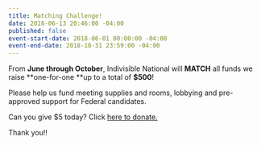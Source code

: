 ```yaml
---
title: Matching Challenge!
date: 2018-06-13 20:46:00 -04:00
published: false
event-start-date: 2018-06-01 00:00:00 -04:00
event-end-date: 2018-10-31 23:59:00 -04:00
---
```


From **June through October**, Indivisible National will **MATCH** all funds we raise  **one-for-one **up to a total of **$500**!

Please help us fund meeting supplies and rooms, lobbying and pre-approved support for Federal candidates.

Can you give $5 today?  Click [here to donate.](https://secure.actblue.com/donate/indivisibleama411742968)

Thank you!!